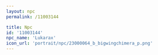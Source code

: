 ```yaml
---
layout: npc
permalink: /11003144

title: Npc
id: '11003144'
npc_name: 'Lukarax'
icon_url: 'portrait/npc/23000064_b_bigwingchimera_p.png'
---
```

